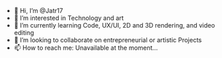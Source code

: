 - 👋 Hi, I’m @Jatr17
- 👀 I’m interested in Technology and art
- 🌱 I’m currently learning Code, UX/UI, 2D and 3D rendering, and video editing
- 💞️ I’m looking to collaborate on entrepreneurial or artistic Projects
- 📫 How to reach me: Unavailable at the moment...

<!---
Jatr17/Jatr17 is a ✨ special ✨ repository because its `README.md` (this file) appears on your GitHub profile.
You can click the Preview link to take a look at your changes.
--->

